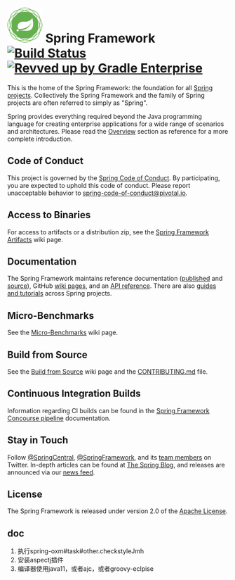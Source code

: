 # <img src="src/docs/spring-framework.png" width="80" height="80"> Spring Framework [![Build Status](https://ci.spring.io/api/v1/teams/spring-framework/pipelines/spring-framework-5.3.x/jobs/build/badge)](https://ci.spring.io/teams/spring-framework/pipelines/spring-framework-5.3.x?groups=Build") [![Revved up by Gradle Enterprise](https://img.shields.io/badge/Revved%20up%20by-Gradle%20Enterprise-06A0CE?logo=Gradle&labelColor=02303A)](https://ge.spring.io/scans?search.rootProjectNames=spring)

This is the home of the Spring Framework: the foundation for all [Spring projects](https://spring.io/projects). Collectively the Spring Framework and the family of Spring projects are often referred to simply as "Spring". 

Spring provides everything required beyond the Java programming language for creating enterprise applications for a wide range of scenarios and architectures. Please read the [Overview](https://docs.spring.io/spring/docs/current/spring-framework-reference/overview.html#spring-introduction) section as reference for a more complete introduction.

## Code of Conduct

This project is governed by the [Spring Code of Conduct](CODE_OF_CONDUCT.adoc). By participating, you are expected to uphold this code of conduct. Please report unacceptable behavior to spring-code-of-conduct@pivotal.io.

## Access to Binaries

For access to artifacts or a distribution zip, see the [Spring Framework Artifacts](https://github.com/spring-projects/spring-framework/wiki/Spring-Framework-Artifacts) wiki page.

## Documentation

The Spring Framework maintains reference documentation ([published](https://docs.spring.io/spring-framework/docs/current/spring-framework-reference/) and [source](src/docs/asciidoc)), GitHub [wiki pages](https://github.com/spring-projects/spring-framework/wiki), and an
[API reference](https://docs.spring.io/spring-framework/docs/current/javadoc-api/). There are also [guides and tutorials](https://spring.io/guides) across Spring projects.

## Micro-Benchmarks

See the [Micro-Benchmarks](https://github.com/spring-projects/spring-framework/wiki/Micro-Benchmarks) wiki page.

## Build from Source

See the [Build from Source](https://github.com/spring-projects/spring-framework/wiki/Build-from-Source) wiki page and the [CONTRIBUTING.md](CONTRIBUTING.md) file.

## Continuous Integration Builds

Information regarding CI builds can be found in the [Spring Framework Concourse pipeline](ci/README.adoc) documentation.

## Stay in Touch

Follow [@SpringCentral](https://twitter.com/springcentral), [@SpringFramework](https://twitter.com/springframework), and its [team members](https://twitter.com/springframework/lists/team/members) on Twitter. In-depth articles can be found at [The Spring Blog](https://spring.io/blog/), and releases are announced via our [news feed](https://spring.io/blog/category/news).

## License

The Spring Framework is released under version 2.0 of the [Apache License](https://www.apache.org/licenses/LICENSE-2.0).

## doc

1. 执行spring-oxm#task#other.checkstyleJmh
2. 安装aspectj插件
3. 编译器使用java11，或者ajc，或者groovy-eclpise
